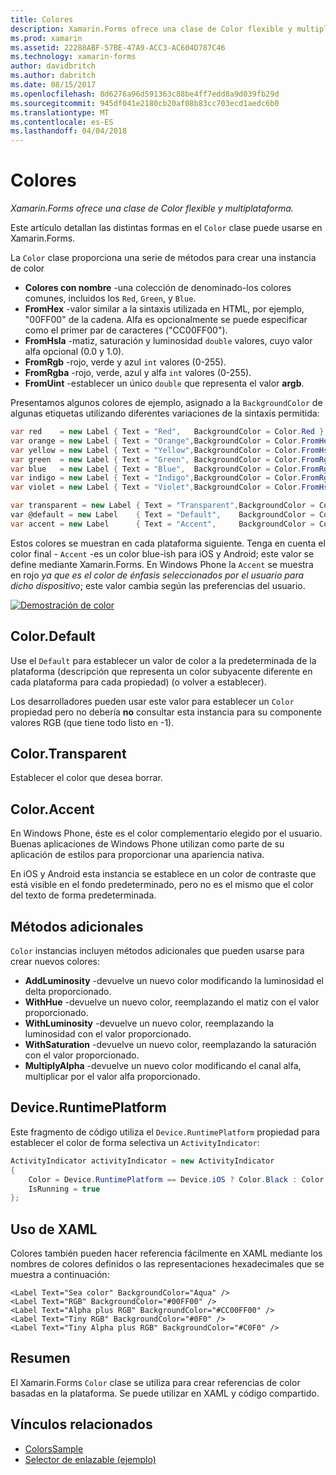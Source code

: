 ```yaml
---
title: Colores
description: Xamarin.Forms ofrece una clase de Color flexible y multiplataforma.
ms.prod: xamarin
ms.assetid: 22288ABF-57BE-47A9-ACC3-AC604D787C46
ms.technology: xamarin-forms
author: davidbritch
ms.author: dabritch
ms.date: 08/15/2017
ms.openlocfilehash: 8d6276a96d591363c88be4ff7edd8a9d039fb29d
ms.sourcegitcommit: 945df041e2180cb20af08b83cc703ecd1aedc6b0
ms.translationtype: MT
ms.contentlocale: es-ES
ms.lasthandoff: 04/04/2018
---
```

# <a name="colors"></a>Colores

_Xamarin.Forms ofrece una clase de Color flexible y multiplataforma._

Este artículo detallan las distintas formas en el `Color` clase puede usarse en Xamarin.Forms.

La `Color` clase proporciona una serie de métodos para crear una instancia de color

-  **Colores con nombre** -una colección de denominado-los colores comunes, incluidos los `Red`, `Green`, y `Blue`.
-  **FromHex** -valor similar a la sintaxis utilizada en HTML, por ejemplo, "00FF00" de la cadena. Alfa es opcionalmente se puede especificar como el primer par de caracteres ("CC00FF00").
-  **FromHsla** -matiz, saturación y luminosidad `double` valores, cuyo valor alfa opcional (0.0 y 1.0).
-  **FromRgb** -rojo, verde y azul `int` valores (0-255).
-  **FromRgba** -rojo, verde, azul y alfa `int` valores (0-255).
-  **FromUint** -establecer un único `double` que representa el valor **argb**.

Presentamos algunos colores de ejemplo, asignado a la `BackgroundColor` de algunas etiquetas utilizando diferentes variaciones de la sintaxis permitida:

```csharp
var red    = new Label { Text = "Red",   BackgroundColor = Color.Red };
var orange = new Label { Text = "Orange",BackgroundColor = Color.FromHex("FF6A00") };
var yellow = new Label { Text = "Yellow",BackgroundColor = Color.FromHsla(0.167, 1.0, 0.5, 1.0) };
var green  = new Label { Text = "Green", BackgroundColor = Color.FromRgb (38, 127, 0) };
var blue   = new Label { Text = "Blue",  BackgroundColor = Color.FromRgba(0, 38, 255, 255) };
var indigo = new Label { Text = "Indigo",BackgroundColor = Color.FromRgb (0, 72, 255) };
var violet = new Label { Text = "Violet",BackgroundColor = Color.FromHsla(0.82, 1, 0.25, 1) };

var transparent = new Label { Text = "Transparent",BackgroundColor = Color.Transparent };
var @default = new Label    { Text = "Default",    BackgroundColor = Color.Default };
var accent = new Label      { Text = "Accent",     BackgroundColor = Color.Accent };
```

Estos colores se muestran en cada plataforma siguiente. Tenga en cuenta el color final - `Accent` -es un color blue-ish para iOS y Android; este valor se define mediante Xamarin.Forms. En Windows Phone la `Accent` se muestra en rojo *ya que es el color de énfasis seleccionados por el usuario para dicho dispositivo*; este valor cambia según las preferencias del usuario.

 [![Demostración de color](colors-images/colors-sml.png "Color demostración")](colors-images/colors.png#lightbox "demostración de Color")

## <a name="colordefault"></a>Color.Default

Use el `Default` para establecer un valor de color a la predeterminada de la plataforma (descripción que representa un color subyacente diferente en cada plataforma para cada propiedad) (o volver a establecer).

Los desarrolladores pueden usar este valor para establecer un `Color` propiedad pero no debería **no** consultar esta instancia para su componente valores RGB (que tiene todo listo en -1).

## <a name="colortransparent"></a>Color.Transparent

Establecer el color que desea borrar.

## <a name="coloraccent"></a>Color.Accent

En Windows Phone, éste es el color complementario elegido por el usuario. Buenas aplicaciones de Windows Phone utilizan como parte de su aplicación de estilos para proporcionar una apariencia nativa.

En iOS y Android esta instancia se establece en un color de contraste que está visible en el fondo predeterminado, pero no es el mismo que el color del texto de forma predeterminada.

## <a name="additional-methods"></a>Métodos adicionales

`Color` instancias incluyen métodos adicionales que pueden usarse para crear nuevos colores:

-  **AddLuminosity** -devuelve un nuevo color modificando la luminosidad el delta proporcionado.
-  **WithHue** -devuelve un nuevo color, reemplazando el matiz con el valor proporcionado.
-  **WithLuminosity** -devuelve un nuevo color, reemplazando la luminosidad con el valor proporcionado.
-  **WithSaturation** -devuelve un nuevo color, reemplazando la saturación con el valor proporcionado.
-  **MultiplyAlpha** -devuelve un nuevo color modificando el canal alfa, multiplicar por el valor alfa proporcionado.

## <a name="deviceruntimeplatform"></a>Device.RuntimePlatform

Este fragmento de código utiliza el `Device.RuntimePlatform` propiedad para establecer el color de forma selectiva un `ActivityIndicator`:

```csharp
ActivityIndicator activityIndicator = new ActivityIndicator
{
    Color = Device.RuntimePlatform == Device.iOS ? Color.Black : Color.Default,
    IsRunning = true
};
```

## <a name="using-from-xaml"></a>Uso de XAML

Colores también pueden hacer referencia fácilmente en XAML mediante los nombres de colores definidos o las representaciones hexadecimales que se muestra a continuación:

```xaml
<Label Text="Sea color" BackgroundColor="Aqua" />
<Label Text="RGB" BackgroundColor="#00FF00" />
<Label Text="Alpha plus RGB" BackgroundColor="#CC00FF00" />
<Label Text="Tiny RGB" BackgroundColor="#0F0" />
<Label Text="Tiny Alpha plus RGB" BackgroundColor="#C0F0" />
```

## <a name="summary"></a>Resumen

El Xamarin.Forms `Color` clase se utiliza para crear referencias de color basadas en la plataforma. Se puede utilizar en XAML y código compartido.


## <a name="related-links"></a>Vínculos relacionados

- [ColorsSample](https://developer.xamarin.com/samples/WorkingWithColors)
- [Selector de enlazable (ejemplo)](https://developer.xamarin.com/samples/xamarin-forms/UserInterface/BindablePicker/)
